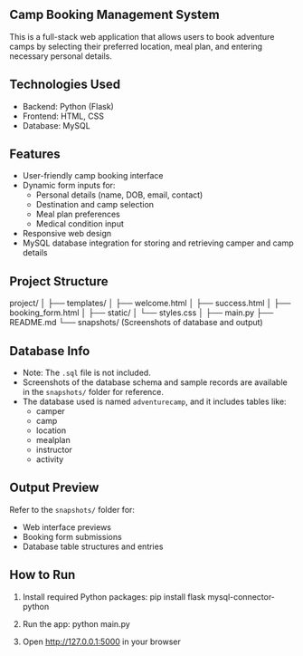 
## Camp Booking Management System

This is a full-stack web application that allows users to book adventure camps by selecting their preferred location, meal plan, and entering necessary personal details.

## Technologies Used
- Backend: Python (Flask)
- Frontend: HTML, CSS
- Database: MySQL

## Features
- User-friendly camp booking interface
- Dynamic form inputs for:
  - Personal details (name, DOB, email, contact)
  - Destination and camp selection
  - Meal plan preferences
  - Medical condition input
- Responsive web design
- MySQL database integration for storing and retrieving camper and camp details

## Project Structure
project/
│
├── templates/
│   ├── welcome.html
│   ├── success.html
│   ├── booking_form.html
│
├── static/
│   └── styles.css
│
├── main.py
├── README.md
└── snapshots/ (Screenshots of database and output)

## Database Info
- Note: The `.sql` file is not included.
- Screenshots of the database schema and sample records are available in the `snapshots/` folder for reference.
- The database used is named `adventurecamp`, and it includes tables like:
  - camper
  - camp
  - location
  - mealplan
  - instructor
  - activity

## Output Preview
Refer to the `snapshots/` folder for:
- Web interface previews
- Booking form submissions
- Database table structures and entries

## How to Run
1. Install required Python packages:
   pip install flask mysql-connector-python

2. Run the app:
   python main.py

3. Open http://127.0.0.1:5000 in your browser
